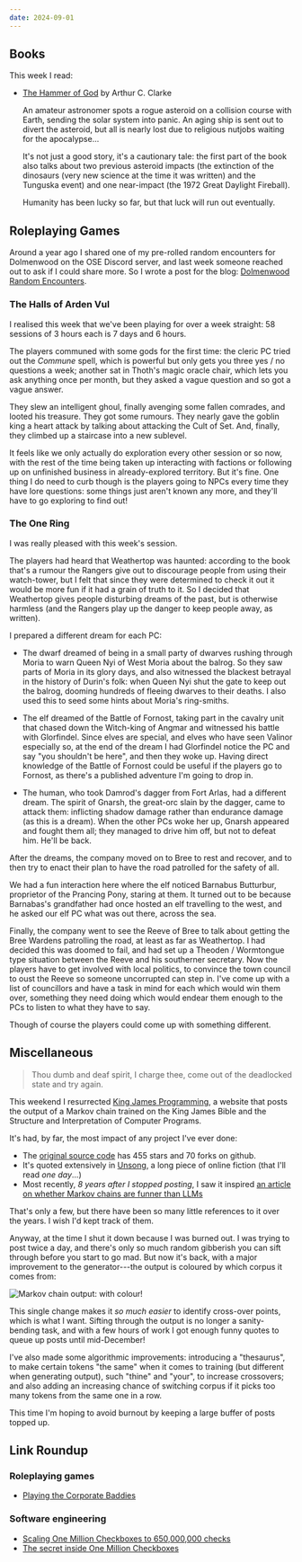 ```yaml
---
date: 2024-09-01
---
```


## Books

This week I read:

- [The Hammer of God][] by Arthur C. Clarke

  An amateur astronomer spots a rogue asteroid on a collision course with Earth,
  sending the solar system into panic.  An aging ship is sent out to divert the
  asteroid, but all is nearly lost due to religious nutjobs waiting for the
  apocalypse...

  It's not just a good story, it's a cautionary tale: the first part of the book
  also talks about two previous asteroid impacts (the extinction of the
  dinosaurs (very new science at the time it was written) and the Tunguska
  event) and one near-impact (the 1972 Great Daylight Fireball).

  Humanity has been lucky so far, but that luck will run out eventually.

[The Hammer of God]: https://en.wikipedia.org/wiki/The_Hammer_of_God_(Clarke_novel)


## Roleplaying Games

Around a year ago I shared one of my pre-rolled random encounters for Dolmenwood
on the OSE Discord server, and last week someone reached out to ask if I could
share more.  So I wrote a post for the blog: [Dolmenwood Random Encounters][].

[Dolmenwood Random Encounters]: https://www.lookwhattheshoggothdraggedin.com/post/dolmenwood-random-encounters.html

### The Halls of Arden Vul

I realised this week that we've been playing for over a week straight: 58
sessions of 3 hours each is 7 days and 6 hours.

The players communed with some gods for the first time: the cleric PC tried out
the *Commune* spell, which is powerful but only gets you three yes / no
questions a week; another sat in Thoth's magic oracle chair, which lets you ask
anything once per month, but they asked a vague question and so got a vague
answer.

They slew an intelligent ghoul, finally avenging some fallen comrades, and
looted his treasure.  They got some rumours.  They nearly gave the goblin king a
heart attack by talking about attacking the Cult of Set.  And, finally, they
climbed up a staircase into a new sublevel.

It feels like we only actually do exploration every other session or so now,
with the rest of the time being taken up interacting with factions or following
up on unfinished business in already-explored territory.  But it's fine.  One
thing I do need to curb though is the players going to NPCs every time they have
lore questions: some things just aren't known any more, and they'll have to go
exploring to find out!

### The One Ring

I was really pleased with this week's session.

The players had heard that Weathertop was haunted: according to the book that's
a rumour the Rangers give out to discourage people from using their watch-tower,
but I felt that since they were determined to check it out it would be more fun
if it had a grain of truth to it.  So I decided that Weathertop gives people
disturbing dreams of the past, but is otherwise harmless (and the Rangers play
up the danger to keep people away, as written).

I prepared a different dream for each PC:

- The dwarf dreamed of being in a small party of dwarves rushing through Moria
  to warn Queen Nyi of West Moria about the balrog.  So they saw parts of Moria
  in its glory days, and also witnessed the blackest betrayal in the history of
  Durin's folk: when Queen Nyi shut the gate to keep out the balrog, dooming
  hundreds of fleeing dwarves to their deaths.  I also used this to seed some
  hints about Moria's ring-smiths.

- The elf dreamed of the Battle of Fornost, taking part in the cavalry unit that
  chased down the Witch-king of Angmar and witnessed his battle with Glorfindel.
  Since elves are special, and elves who have seen Valinor especially so, at the
  end of the dream I had Glorfindel notice the PC and say "you shouldn't be
  here", and then they woke up.  Having direct knowledge of the Battle of
  Fornost could be useful if the players go to Fornost, as there's a published
  adventure I'm going to drop in.

- The human, who took Damrod's dagger from Fort Arlas, had a different dream.
  The spirit of Gnarsh, the great-orc slain by the dagger, came to attack them:
  inflicting shadow damage rather than endurance damage (as this is a dream).
  When the other PCs woke her up, Gnarsh appeared and fought them all; they
  managed to drive him off, but not to defeat him.  He'll be back.

After the dreams, the company moved on to Bree to rest and recover, and to then
try to enact their plan to have the road patrolled for the safety of all.

We had a fun interaction here where the elf noticed Barnabus Butturbur,
proprietor of the Prancing Pony, staring at them.  It turned out to be because
Barnabas's grandfather had once hosted an elf travelling to the west, and he
asked our elf PC what was out there, across the sea.

Finally, the company went to see the Reeve of Bree to talk about getting the
Bree Wardens patrolling the road, at least as far as Weathertop.  I had decided
this was doomed to fail, and had set up a Theoden / Wormtongue type situation
between the Reeve and his southerner secretary.  Now the players have to get
involved with local politics, to convince the town council to oust the Reeve so
someone uncorrupted can step in.  I've come up with a list of councillors and
have a task in mind for each which would win them over, something they need
doing which would endear them enough to the PCs to listen to what they have to
say.

Though of course the players could come up with something different.


## Miscellaneous

> Thou dumb and deaf spirit, I charge thee, come out of the deadlocked state and
> try again.

This weekend I resurrected [King James Programming][], a website that posts the
output of a Markov chain trained on the King James Bible and the Structure and
Interpretation of Computer Programs.

It's had, by far, the most impact of any project I've ever done:

- The [original source code][] has 455 stars and 70 forks on github.
- It's quoted extensively in [Unsong][], a long piece of online fiction (that
  I'll read *one day*...)
- Most recently, *8 years after I stopped posting*, I saw it inspired [an
  article on whether Markov chains are funner than LLMs][]

That's only a few, but there have been so many little references to it over the
years.  I wish I'd kept track of them.

Anyway, at the time I shut it down because I was burned out.  I was trying to
post twice a day, and there's only so much random gibberish you can sift through
before you start to go mad.  But now it's back, with a major improvement to the
generator---the output is coloured by which corpus it comes from:

![Markov chain output: with colour!](notes/309/markov.png)

This single change makes it *so much easier* to identify cross-over points,
which is what I want.  Sifting through the output is no longer a sanity-bending
task, and with a few hours of work I got enough funny quotes to queue up posts
until mid-December!

I've also made some algorithmic improvements: introducing a "thesaurus", to make
certain tokens "the same" when it comes to training (but different when
generating output), such "thine" and "your", to increase crossovers; and also
adding an increasing chance of switching corpus if it picks too many tokens from
the same one in a row.

This time I'm hoping to avoid burnout by keeping a large buffer of posts topped
up.

[King James Programming]: https://kingjamesprogramming.tumblr.com/
[original source code]: https://github.com/barrucadu/markov
[Unsong]: https://unsongbook.com/
[an article on whether Markov chains are funner than LLMs]: https://emnudge.dev/blog/markov-chains-are-funny/


## Link Roundup

### Roleplaying games

- [Playing the Corporate Baddies](https://www.explorersdesign.com/playing-the-corporate-baddies/)

### Software engineering

- [Scaling One Million Checkboxes to 650,000,000 checks](https://eieio.games/essays/scaling-one-million-checkboxes/)
- [The secret inside One Million Checkboxes](https://eieio.games/essays/the-secret-in-one-million-checkboxes/)
